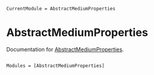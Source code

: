 ```@meta
CurrentModule = AbstractMediumProperties
```

# AbstractMediumProperties

Documentation for [AbstractMediumProperties](https://github.com/chrhck/AbstractMediumProperties.jl).

```@index
```

```@autodocs
Modules = [AbstractMediumProperties]
```
